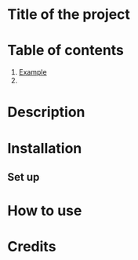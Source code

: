 # Title of the project
# Table of contents
1. [Example](#example1)
2. []()

# Description


# Installation

## Set up 


# How to use

# Credits 